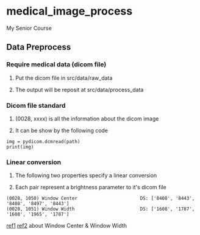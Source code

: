 # medical_image_process

My Senior Course

## Data Preprocess

### Require medical data (dicom file) 

1. Put the dicom file in src/data/raw_data

2. The output will be reposit at src/data/process_data

### Dicom file standard

1. (0028, xxxx) is all the information about the dicom image

2. It can be show by the following code

```
img = pydicom.dcmread(path)
print(img)
```

### Linear conversion

1. The following two properties specify a linear conversion

2. Each pair represent a brightness parameter to it's dicom file

```
(0028, 1050) Window Center                       DS: ['8408', '8443', '8408', '8497', '8443']
(0028, 1051) Window Width                        DS: ['1608', '1787', '1608', '1965', '1787']
```
[ref1](https://dicom.innolitics.com/ciods/digital-x-ray-image/dx-image/00281055)
[ref2](https://gist.github.com/PurpleBooth/b24679402957c63ec426) about Window Center & Window Width